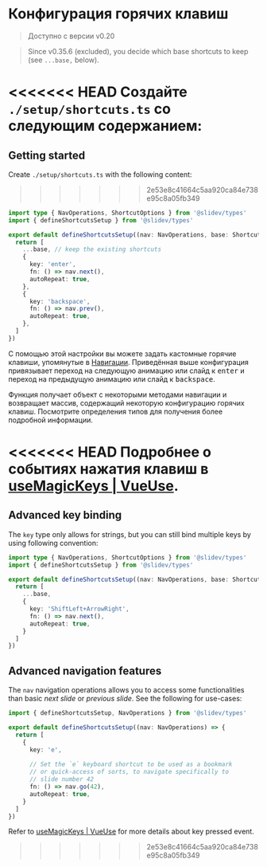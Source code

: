 # Конфигурация горячих клавиш

> Доступно с версии v0.20

> Since v0.35.6 (excluded), you decide which base shortcuts to keep (see `...base,` below).

<Environment type="client" />

<<<<<<< HEAD
Создайте `./setup/shortcuts.ts` со следующим содержанием:
=======
## Getting started

Create `./setup/shortcuts.ts` with the following content:
>>>>>>> 2e53e8c41664c5aa920ca84e738e95c8a05fb349

```ts
import type { NavOperations, ShortcutOptions } from '@slidev/types'
import { defineShortcutsSetup } from '@slidev/types'

export default defineShortcutsSetup((nav: NavOperations, base: ShortcutOptions[]) => {
  return [
    ...base, // keep the existing shortcuts
    {
      key: 'enter',
      fn: () => nav.next(),
      autoRepeat: true,
    },
    {
      key: 'backspace',
      fn: () => nav.prev(),
      autoRepeat: true,
    },
  ]
})
```

С помощью этой настройки вы можете задать кастомные горячие клавиши, упомянутые в [Навигации](/guide/navigation#панеnь-навигации). Приведённая выше конфигурация привязывает переход на следующую анимацию или слайд к <kbd>enter</kbd> и переход на предыдущую анимацию или слайд к <kbd>backspace</kbd>.

Функция получает объект с некоторыми методами навигации и возвращает массив, содержащий некоторую конфигурацию горячих клавиш. Посмотрите определения типов для получения более подробной информации.

<<<<<<< HEAD
Подробнее о событиях нажатия клавиш в [useMagicKeys | VueUse](https://vueuse.org/core/useMagicKeys/).
=======
## Advanced key binding

The `key` type only allows for strings, but you can still bind multiple keys by using following convention:

```ts
import type { NavOperations, ShortcutOptions } from '@slidev/types'
import { defineShortcutsSetup } from '@slidev/types'

export default defineShortcutsSetup((nav: NavOperations, base: ShortcutOptions[]) => {
  return [
    ...base,
    {
      key: 'ShiftLeft+ArrowRight',
      fn: () => nav.next(),
      autoRepeat: true,
    }
  ]
})
```

## Advanced navigation features

The `nav` navigation operations allows you to access some functionalities than basic _next slide_ or _previous slide_. See the following for use-cases:

```ts
import { defineShortcutsSetup, NavOperations } from '@slidev/types'

export default defineShortcutsSetup((nav: NavOperations) => {
  return [
    {
      key: 'e',
      
      // Set the `e` keyboard shortcut to be used as a bookmark
      // or quick-access of sorts, to navigate specifically to
      // slide number 42
      fn: () => nav.go(42),
      autoRepeat: true,
    }
  ]
})
```

Refer to [useMagicKeys | VueUse](https://vueuse.org/core/useMagicKeys/) for more details about key pressed event.
>>>>>>> 2e53e8c41664c5aa920ca84e738e95c8a05fb349
